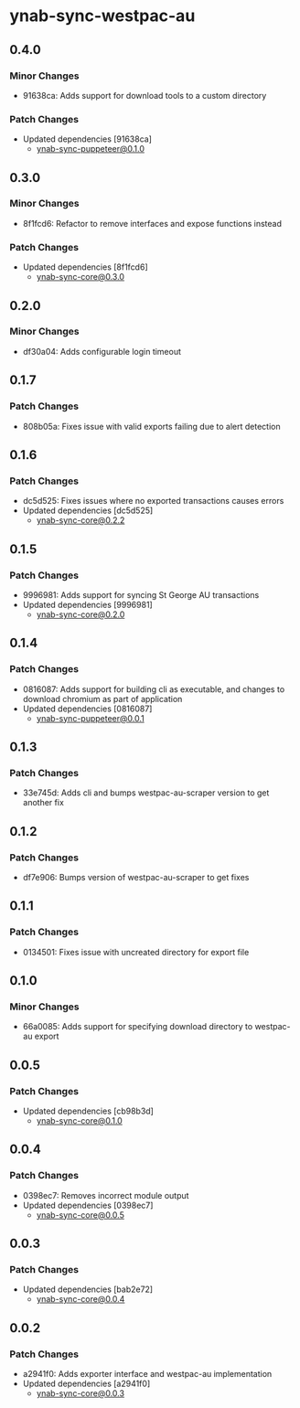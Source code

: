 # ynab-sync-westpac-au

## 0.4.0

### Minor Changes

- 91638ca: Adds support for download tools to a custom directory

### Patch Changes

- Updated dependencies [91638ca]
  - ynab-sync-puppeteer@0.1.0

## 0.3.0

### Minor Changes

- 8f1fcd6: Refactor to remove interfaces and expose functions instead

### Patch Changes

- Updated dependencies [8f1fcd6]
  - ynab-sync-core@0.3.0

## 0.2.0

### Minor Changes

- df30a04: Adds configurable login timeout

## 0.1.7

### Patch Changes

- 808b05a: Fixes issue with valid exports failing due to alert detection

## 0.1.6

### Patch Changes

- dc5d525: Fixes issues where no exported transactions causes errors
- Updated dependencies [dc5d525]
  - ynab-sync-core@0.2.2

## 0.1.5

### Patch Changes

- 9996981: Adds support for syncing St George AU transactions
- Updated dependencies [9996981]
  - ynab-sync-core@0.2.0

## 0.1.4

### Patch Changes

- 0816087: Adds support for building cli as executable, and changes to download chromium as part of application
- Updated dependencies [0816087]
  - ynab-sync-puppeteer@0.0.1

## 0.1.3

### Patch Changes

- 33e745d: Adds cli and bumps westpac-au-scraper version to get another fix

## 0.1.2

### Patch Changes

- df7e906: Bumps version of westpac-au-scraper to get fixes

## 0.1.1

### Patch Changes

- 0134501: Fixes issue with uncreated directory for export file

## 0.1.0

### Minor Changes

- 66a0085: Adds support for specifying download directory to westpac-au export

## 0.0.5

### Patch Changes

- Updated dependencies [cb98b3d]
  - ynab-sync-core@0.1.0

## 0.0.4

### Patch Changes

- 0398ec7: Removes incorrect module output
- Updated dependencies [0398ec7]
  - ynab-sync-core@0.0.5

## 0.0.3

### Patch Changes

- Updated dependencies [bab2e72]
  - ynab-sync-core@0.0.4

## 0.0.2

### Patch Changes

- a2941f0: Adds exporter interface and westpac-au implementation
- Updated dependencies [a2941f0]
  - ynab-sync-core@0.0.3
